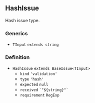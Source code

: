 HashIssue
---------

Hash issue type.

### Generics

*   `TInput` `extends string`

### Definition

*   `HashIssue` `extends BaseIssue<TInput>`
    *   `kind` `'validation'`
    *   `type` `'hash'`
    *   `expected` `null`
    *   `received` `` `"${string}"` ``
    *   `requirement` `RegExp`